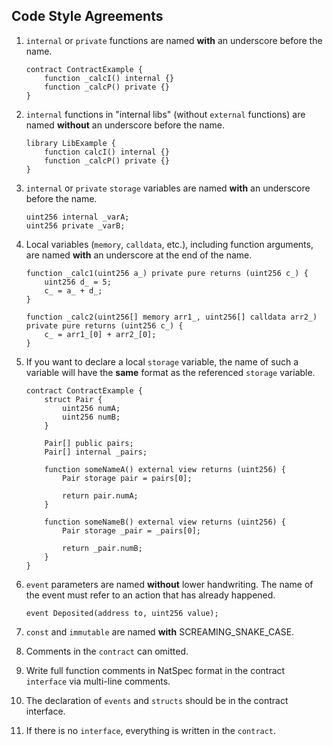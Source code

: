 ## **Code Style Agreements**

1. `internal` or `private` functions are named **with** an underscore before the name.

    ```solidity
    contract ContractExample {
        function _calcI() internal {}
        function _calcP() private {}
    }

    ```

1. `internal` functions in "internal libs" (without `external` functions) are named **without** an underscore before the name.

    ```solidity
    library LibExample {
        function calcI() internal {}
        function _calcP() private {}
    }
    ```

1. `internal` or `private` `storage` variables are named **with** an underscore before the name.

    ```solidity
    uint256 internal _varA;
    uint256 private _varB;
    ```

1. Local variables (`memory`, `calldata`, etc.), including function arguments, are named **with** an underscore at the end of the name.

    ```solidity
    function _calc1(uint256 a_) private pure returns (uint256 c_) {
        uint256 d_ = 5;
        c_ = a_ + d_;
    }

    function _calc2(uint256[] memory arr1_, uint256[] calldata arr2_) private pure returns (uint256 c_) {
        c_ = arr1_[0] + arr2_[0];
    }
    ```

1. If you want to declare a local `storage` variable, the name of such a variable will have the **same** format as the
referenced `storage` variable.

    ```solidity
    contract ContractExample {
        struct Pair {
            uint256 numA;
            uint256 numB;
        }

        Pair[] public pairs;
        Pair[] internal _pairs;
    
        function someNameA() external view returns (uint256) {
            Pair storage pair = pairs[0];
    
            return pair.numA;
        }
    
        function someNameB() external view returns (uint256) {
            Pair storage _pair = _pairs[0];
    
            return _pair.numB;
        }
    }
    ```

1. `event` parameters are named **without** lower handwriting. The name of the event must refer to an action that has already happened.

    ```solidity
    event Deposited(address to, uint256 value);
    ```

1. `const` and `immutable` are named **with** SCREAMING_SNAKE_CASE.

1. Comments in the `contract` can omitted.

1. Write full function comments in NatSpec format in the contract `interface` via multi-line comments.

1. The declaration of `events` and `structs` should be in the contract interface.

1. If there is no `interface`, everything is written in the `contract`.
